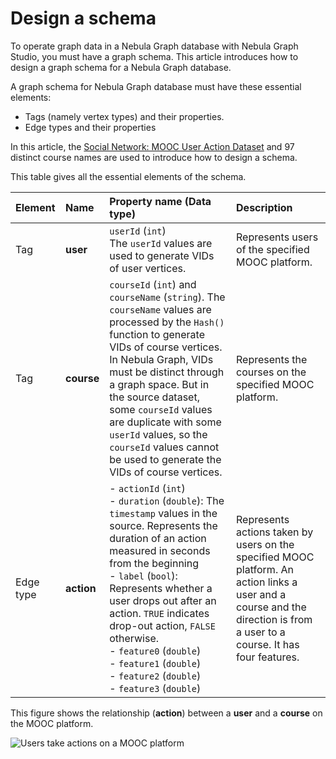 # Design a schema

To operate graph data in a Nebula Graph database with Nebula Graph Studio, you must have a graph schema. This article introduces how to design a graph schema for a Nebula Graph database.

A graph schema for Nebula Graph database must have these essential elements:

- Tags (namely vertex types) and their properties.
- Edge types and their properties

In this article, the [Social Network: MOOC User Action Dataset](https://snap.stanford.edu/data/act-mooc.html "Click to go to Stanford Network Analysis Platform (SNAP) website") and 97 distinct course names are used to introduce how to design a schema.

This table gives all the essential elements of the schema.

| Element  | Name  | Property name (Data type)  |  Description  |
| :---  | :---  | :---  | :---  |
| Tag  | **user**  | `userId` (`int`) <br /> The `userId` values are used to generate VIDs of user vertices. | Represents users of the specified MOOC platform.   |
| Tag  | **course** | `courseId` (`int`) and `courseName` (`string`). The `courseName` values are processed by the `Hash()` function to generate VIDs of course vertices. In Nebula Graph, VIDs must be distinct through a graph space. But in the source dataset, some `courseId` values are duplicate with some `userId` values, so the `courseId` values cannot be used to generate the VIDs of course vertices. | Represents the courses on the specified MOOC platform. |
| Edge type | **action**  | - `actionId` (`int`) <br /> - `duration` (`double`): The `timestamp` values in the source. Represents the duration of an action measured in seconds from the beginning <br /> - `label` (`bool`): Represents whether a user drops out after an action. `TRUE` indicates drop-out action, `FALSE` otherwise. <br /> - `feature0` (`double`) <br /> - `feature1` (`double`) <br /> - `feature2` (`double`) <br /> - `feature3` (`double`) |  Represents actions taken by users on the specified MOOC platform. An action links a user and a course and the direction is from a user to a course. It has four features.   |

This figure shows the relationship (**action**) between a **user** and a **course** on the MOOC platform.

![Users take actions on a MOOC platform](https://docs-cdn.nebula-graph.com.cn/nebula-studio-docs/st-ug-006.png "Relationship between users and courses in the example dataset")
